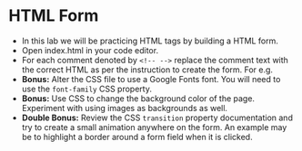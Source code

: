 # HTML Form

- In this lab we will be practicing HTML tags by building a HTML form.
- Open index.html in your code editor.
- For each comment denoted by `<!-- -->` replace the comment text with the correct HTML as per the instruction to create the form.
For e.g. <!-- This is called an html comment-->
- **Bonus:** Alter the CSS file to use a Google Fonts font. You will need to use the `font-family` CSS property.
- **Bonus:** Use CSS to change the background color of the page. Experiment with using images as backgrounds as well.
- **Double Bonus:** Review the CSS `transition` property documentation and try to create a small animation anywhere on the form. An example may be to highlight a border around a form field when it is clicked.
